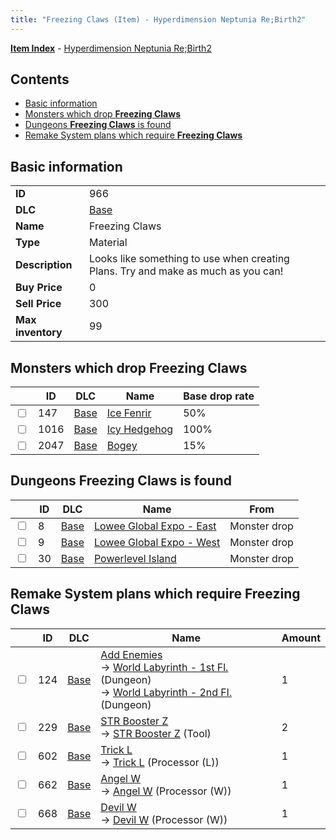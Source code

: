```yaml
---
title: "Freezing Claws (Item) - Hyperdimension Neptunia Re;Birth2"
---
```


[**Item Index**](/neptunia/rb2/item/index.html) - [Hyperdimension Neptunia Re;Birth2](/neptunia/rb2)

## Contents

- [Basic information](#basic-information)
- [Monsters which drop **Freezing Claws**](#monsters-which-drop-freezing-claws)
- [Dungeons **Freezing Claws** is found](#dungeons-freezing-claws-is-found)
- [Remake System plans which require **Freezing Claws**](#remake-system-plans-which-require-freezing-claws)

## Basic information

|   |   |
| -- | -- |
| **ID** | 966 |
| **DLC** | [Base](/neptunia/rb2/dlc/0-base.html) |
| **Name** | Freezing Claws |
| **Type** | Material |
| **Description** | Looks like something to use when creating Plans. Try and make as much as you can! |
| **Buy Price** | 0 |
| **Sell Price** | 300 |
| **Max inventory** | 99 |

## Monsters which drop **Freezing Claws**

|    | ID | DLC | Name | Base drop rate |
| -- | -- | --- | ---- | -------------- |
| <input type="checkbox" id="rb2-monster-0-147" class="trackbox" /> | 147 | [Base](/neptunia/rb2/dlc/0-base.html) | [Ice Fenrir](/neptunia/rb2/monster/0-147-ice-fenrir.html) | 50% |
| <input type="checkbox" id="rb2-monster-0-1016" class="trackbox" /> | 1016 | [Base](/neptunia/rb2/dlc/0-base.html) | [Icy Hedgehog](/neptunia/rb2/monster/0-1016-icy-hedgehog.html) | 100% |
| <input type="checkbox" id="rb2-monster-0-2047" class="trackbox" /> | 2047 | [Base](/neptunia/rb2/dlc/0-base.html) | [Bogey](/neptunia/rb2/monster/0-2047-bogey.html) | 15% |

## Dungeons **Freezing Claws** is found

|    | ID | DLC | Name | From |
| -- | -- | --- | ---- | ---- |
| <input type="checkbox" id="rb2-dungeon-0-8" class="trackbox" /> | 8 | [Base](/neptunia/rb2/dlc/0-base.html) | [Lowee Global Expo - East](/neptunia/rb2/dungeon/0-8-lowee-global-expo-east.html) | Monster drop |
| <input type="checkbox" id="rb2-dungeon-0-9" class="trackbox" /> | 9 | [Base](/neptunia/rb2/dlc/0-base.html) | [Lowee Global Expo - West](/neptunia/rb2/dungeon/0-9-lowee-global-expo-west.html) | Monster drop |
| <input type="checkbox" id="rb2-dungeon-0-30" class="trackbox" /> | 30 | [Base](/neptunia/rb2/dlc/0-base.html) | [Powerlevel Island](/neptunia/rb2/dungeon/0-30-powerlevel-island.html) | Monster drop |

## Remake System plans which require **Freezing Claws**

|    | ID | DLC | Name | Amount |
| -- | -- | --- | ---- | ------ |
| <input type="checkbox" id="rb2-remake-0-124" class="trackbox" /> | 124 | [Base](/neptunia/rb2/dlc/0-base.html) | [Add Enemies](/neptunia/rb2/remake/0-124-add-enemies.html)<br />→ [World Labyrinth - 1st Fl.](/neptunia/rb2/dungeon/0-10-world-labyrinth-1st-fl.html) (Dungeon)<br />→ [World Labyrinth - 2nd Fl.](/neptunia/rb2/dungeon/0-11-world-labyrinth-2nd-fl.html) (Dungeon) | 1 |
| <input type="checkbox" id="rb2-remake-0-229" class="trackbox" /> | 229 | [Base](/neptunia/rb2/dlc/0-base.html) | [STR Booster Z](/neptunia/rb2/remake/0-229-str-booster-z.html)<br />→ [STR Booster Z](/neptunia/rb2/item/0-34-str-booster-z.html) (Tool) | 2 |
| <input type="checkbox" id="rb2-remake-0-602" class="trackbox" /> | 602 | [Base](/neptunia/rb2/dlc/0-base.html) | [Trick L](/neptunia/rb2/remake/0-602-trick-l.html)<br />→ [Trick L](/neptunia/rb2/item/0-3389-trick-l.html) (Processor (L)) | 1 |
| <input type="checkbox" id="rb2-remake-0-662" class="trackbox" /> | 662 | [Base](/neptunia/rb2/dlc/0-base.html) | [Angel W](/neptunia/rb2/remake/0-662-angel-w.html)<br />→ [Angel W](/neptunia/rb2/item/0-3488-angel-w.html) (Processor (W)) | 1 |
| <input type="checkbox" id="rb2-remake-0-668" class="trackbox" /> | 668 | [Base](/neptunia/rb2/dlc/0-base.html) | [Devil W](/neptunia/rb2/remake/0-668-devil-w.html)<br />→ [Devil W](/neptunia/rb2/item/0-3494-devil-w.html) (Processor (W)) | 1 |